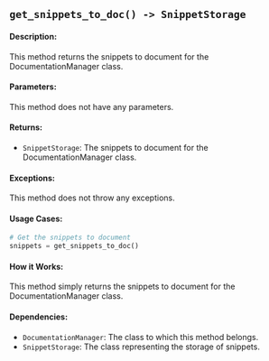 ## `get_snippets_to_doc() -> SnippetStorage`

#### Description:
This method returns the snippets to document for the DocumentationManager class.

#### Parameters:
This method does not have any parameters.

#### Returns:
- `SnippetStorage`: The snippets to document for the DocumentationManager class.

#### Exceptions:
This method does not throw any exceptions.

#### Usage Cases:
```python
# Get the snippets to document
snippets = get_snippets_to_doc()
```

#### How it Works:
This method simply returns the snippets to document for the DocumentationManager class.

#### Dependencies:
- `DocumentationManager`: The class to which this method belongs.
- `SnippetStorage`: The class representing the storage of snippets.